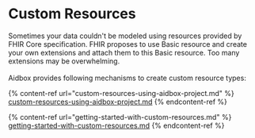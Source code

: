 # Custom Resources

Sometimes your data couldn't be modeled using resources provided by FHIR Core specification. FHIR proposes to use Basic resource and create your own extensions and attach them to this Basic resource. Too many extensions may be overwhelming.\
\
Aidbox provides following mechanisms to create custom resource types:



{% content-ref url="custom-resources-using-aidbox-project.md" %}
[custom-resources-using-aidbox-project.md](custom-resources-using-aidbox-project.md)
{% endcontent-ref %}

{% content-ref url="getting-started-with-custom-resources.md" %}
[getting-started-with-custom-resources.md](getting-started-with-custom-resources.md)
{% endcontent-ref %}
